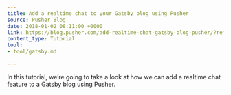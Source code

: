 ```yaml
---
title: Add a realtime chat to your Gatsby blog using Pusher
source: Pusher Blog
date: 2018-01-02 08:11:00 +0000
link: https://blog.pusher.com/add-realtime-chat-gatsby-blog-pusher/?ref=stackshare
content_type: Tutorial
tool:
- tool/gatsby.md

---
```

In this tutorial, we’re going to take a look at how we can add a realtime chat feature to a Gatsby blog using Pusher.





